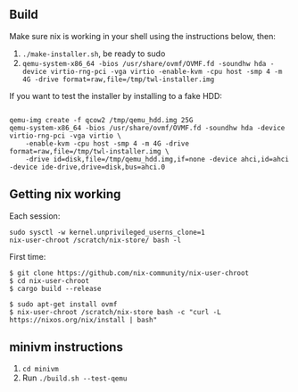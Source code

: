 ## Build

Make sure nix is working in your shell using the instructions below, then:

1. `./make-installer.sh`, be ready to sudo
1. `qemu-system-x86_64 -bios /usr/share/ovmf/OVMF.fd -soundhw hda -device virtio-rng-pci -vga virtio -enable-kvm -cpu host -smp 4 -m 4G -drive format=raw,file=/tmp/twl-installer.img`

If you want to test the installer by installing to a fake HDD:

```shell

qemu-img create -f qcow2 /tmp/qemu_hdd.img 25G
qemu-system-x86_64 -bios /usr/share/ovmf/OVMF.fd -soundhw hda -device virtio-rng-pci -vga virtio \
    -enable-kvm -cpu host -smp 4 -m 4G -drive format=raw,file=/tmp/twl-installer.img \
    -drive id=disk,file=/tmp/qemu_hdd.img,if=none -device ahci,id=ahci -device ide-drive,drive=disk,bus=ahci.0

```

## Getting nix working

Each session:

```shell
sudo sysctl -w kernel.unprivileged_userns_clone=1
nix-user-chroot /scratch/nix-store/ bash -l
```

First time:

```shell
$ git clone https://github.com/nix-community/nix-user-chroot
$ cd nix-user-chroot
$ cargo build --release

$ sudo apt-get install ovmf
$ nix-user-chroot /scratch/nix-store bash -c "curl -L https://nixos.org/nix/install | bash"
```

## minivm instructions

1. `cd minivm`
1. Run `./build.sh --test-qemu`
